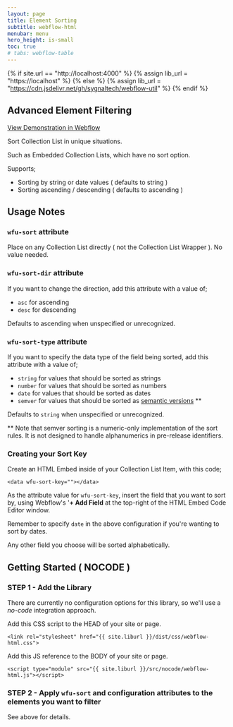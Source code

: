 ```yaml
---
layout: page
title: Element Sorting
subtitle: webflow-html
menubar: menu
hero_height: is-small
toc: true
# tabs: webflow-table
---
```


{% if site.url == "http://localhost:4000" %}
{% assign lib_url = "https://localhost" %}
{% else %}
{% assign lib_url = "https://cdn.jsdelivr.net/gh/sygnaltech/webflow-util" %}
{% endif %}

## Advanced Element Filtering

<a class="button is-danger" href="https://webflow-collections.webflow.io/advanced-filter" target="_blank">View Demonstration in Webflow</a>

Sort Collection List in unique situations.

Such as Embedded Collection Lists, which have no sort option.

Supports;

- Sorting by string or date values ( defaults to string )
- Sorting ascending / descending ( defaults to ascending )


## Usage Notes

### `wfu-sort` attribute

Place on any Collection List directly ( not the Collection List Wrapper ).
No value needed.

### `wfu-sort-dir` attribute

If you want to change the direction, add this attribute with a value of;

- `asc` for ascending
- `desc` for descending

Defaults to ascending when unspecified or unrecognized.

### `wfu-sort-type` attribute

If you want to specify the data type of the field being sorted, add this attribute with a value of;

- `string` for values that should be sorted as strings
- `number` for values that should be sorted as numbers
- `date` for values that should be sorted as dates
- `semver` for values that should be sorted as [semantic versions](https://semver.org/) **

Defaults to `string` when unspecified or unrecognized.

** Note that semver sorting is a numeric-only implementation
of the sort rules. It is not designed to handle alphanumerics in pre-release identifiers.


### Creating your Sort Key

Create an HTML Embed inside of your Collection List Item,
with this code;

```
<data wfu-sort-key=""></data>
```

As the attribute value for `wfu-sort-key`, insert the field that you want to sort by, 
using Webflow's '**+ Add Field** at the top-right of the HTML Embed Code Editor window.

Remember to specify `date` in the above configuration if you're wanting to sort by dates.

Any other field you choose will be sorted alphabetically.


## Getting Started ( NOCODE )


### STEP 1 - Add the Library


There are currently no configuration options for this library, so we'll use a *no-code* integration approach.

Add this CSS script to the HEAD of your site or page.

```
<link rel="stylesheet" href="{{ site.liburl }}/dist/css/webflow-html.css">
```

Add this JS reference to the BODY of your site or page.

```
<script type="module" src="{{ site.liburl }}/src/nocode/webflow-html.js"></script>
```



### STEP 2 - Apply `wfu-sort` and configuration attributes to the elements you want to filter


See above for details. 

